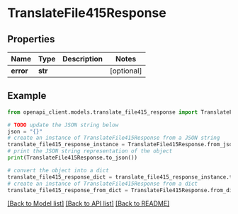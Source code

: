 # TranslateFile415Response


## Properties

Name | Type | Description | Notes
------------ | ------------- | ------------- | -------------
**error** | **str** |  | [optional] 

## Example

```python
from openapi_client.models.translate_file415_response import TranslateFile415Response

# TODO update the JSON string below
json = "{}"
# create an instance of TranslateFile415Response from a JSON string
translate_file415_response_instance = TranslateFile415Response.from_json(json)
# print the JSON string representation of the object
print(TranslateFile415Response.to_json())

# convert the object into a dict
translate_file415_response_dict = translate_file415_response_instance.to_dict()
# create an instance of TranslateFile415Response from a dict
translate_file415_response_from_dict = TranslateFile415Response.from_dict(translate_file415_response_dict)
```
[[Back to Model list]](../README.md#documentation-for-models) [[Back to API list]](../README.md#documentation-for-api-endpoints) [[Back to README]](../README.md)


